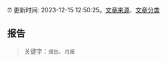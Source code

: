:alarm_clock: 更新时间: 2023-12-15 12:50:25。[文章来源](/README.md)、[文章分类](/TAGS.md)

## 报告


> 关键字：`报告`、`月报`



